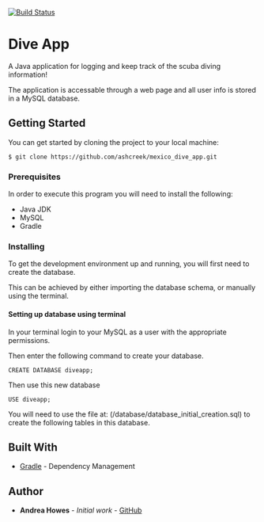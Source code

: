 [![Build Status](https://travis-ci.org/ashcreek/mexico_dive_app.svg?branch=securityandhtmlimprovements)](https://travis-ci.org/ashcreek/mexico_dive_app)

# Dive App

A Java application for logging and keep track of the scuba diving information!

The application is accessable through a web page and all user info is stored in a MySQL database.

## Getting Started

You can get started by cloning the project to your local machine:
```
$ git clone https://github.com/ashcreek/mexico_dive_app.git
```

### Prerequisites

In order to execute this program you will need to install the following:
* Java JDK
* MySQL
* Gradle

### Installing
To get the development environment up and running, you will first need to create the database.

This can be achieved by either importing the database schema, or manually using the terminal.

#### Setting up database using terminal

In your terminal login to your MySQL as a user with the appropriate permissions.

Then enter the following command to create your database.
```
CREATE DATABASE diveapp;
```
Then use this new database
```
USE diveapp;
```

You will need to use the file at: (/database/database_initial_creation.sql) to create the following tables in this database.

## Built With

* [Gradle](https://gradle.org/) - Dependency Management

## Author

* **Andrea Howes** - *Initial work* - [GitHub](https://github.com/ashcreek)
